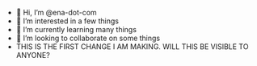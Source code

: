 - 👋 Hi, I’m @ena-dot-com
- 👀 I’m interested in a few things
- 🌱 I’m currently learning many things
- 💞️ I’m looking to collaborate on some things
- THIS IS THE FIRST CHANGE I AM MAKING. WILL THIS BE VISIBLE TO ANYONE?


<!---
ena-dot-com/ena-dot-com is a ✨ special ✨ repository because its `README.md` (this file) appears on your GitHub profile.
You can click the Preview link to take a look at your changes.
--->
